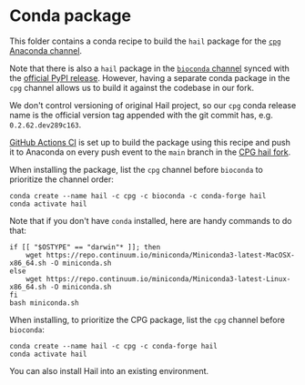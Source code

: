 # Conda package

This folder contains a conda recipe to build the `hail` package for
the [`cpg` Anaconda channel](https://anaconda.org/cpg/hail).

Note that there is also a `hail` package in the
[`bioconda` channel](https://github.com/bioconda/bioconda-recipes/tree/master/recipes/hail)
synced with the [official PyPI release](https://pypi.org/project/hail). However, having
a separate conda package in the `cpg` channel allows us to build it against the codebase
in our fork.

We don't control versioning of original Hail project, so our `cpg` conda release name 
is the official version tag appended with the git commit has, e.g. `0.2.62.dev289c163`.

[GitHub Actions CI](../.github/workflows/condarise.yaml) is set up to build the package
using this recipe and push it to Anaconda on every push event to the `main` branch in
the
[CPG hail fork](https://github.com/populationgenomics/hail).

When installing the package, list the `cpg` channel before `bioconda` to prioritize
the channel order:

```
conda create --name hail -c cpg -c bioconda -c conda-forge hail
conda activate hail
```

Note that if you don't have `conda` installed, here are handy commands to do that:

```
if [[ "$OSTYPE" == "darwin"* ]]; then
    wget https://repo.continuum.io/miniconda/Miniconda3-latest-MacOSX-x86_64.sh -O miniconda.sh
else
    wget https://repo.continuum.io/miniconda/Miniconda3-latest-Linux-x86_64.sh -O miniconda.sh
fi
bash miniconda.sh
```

When installing, to prioritize the CPG package, list the `cpg` channel before `bioconda`:

```
conda create --name hail -c cpg -c conda-forge hail
conda activate hail
```

You can also install Hail into an existing environment.

